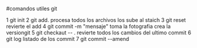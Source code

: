 #comandos utiles git

1 git init
2 git add.  procesa todos los archivos los sube al staich
3 git reset revierte el add
4 git commit -m "mensaje" toma la fotografia crea la versiongit 
5 git checkaut -- . revierte  todos los cambios del ultimo commit
6 git log listado de los commit
7 git commit --amend